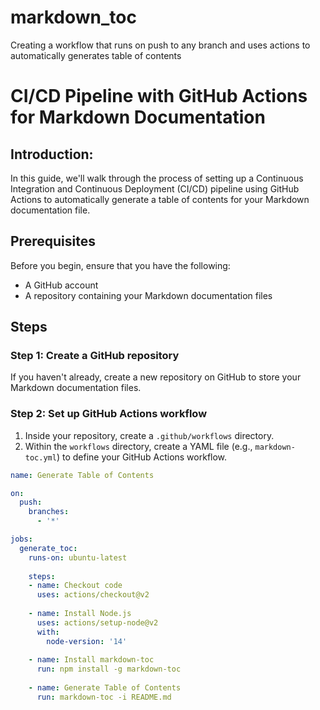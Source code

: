 # markdown_toc
Creating a workflow that runs on push to any branch and uses actions to automatically generates table of contents
# CI/CD Pipeline with GitHub Actions for Markdown Documentation

## Introduction:

In this guide, we'll walk through the process of setting up a Continuous Integration and Continuous Deployment (CI/CD) pipeline using GitHub Actions to automatically generate a table of contents for your Markdown documentation file.

## Prerequisites

Before you begin, ensure that you have the following:

- A GitHub account
- A repository containing your Markdown documentation files

## Steps

### Step 1: Create a GitHub repository

If you haven't already, create a new repository on GitHub to store your Markdown documentation files.

### Step 2: Set up GitHub Actions workflow

1. Inside your repository, create a `.github/workflows` directory.
2. Within the `workflows` directory, create a YAML file (e.g., `markdown-toc.yml`) to define your GitHub Actions workflow.

```yaml
name: Generate Table of Contents

on:
  push:
    branches:
      - '*'

jobs:
  generate_toc:
    runs-on: ubuntu-latest
    
    steps:
    - name: Checkout code
      uses: actions/checkout@v2
      
    - name: Install Node.js
      uses: actions/setup-node@v2
      with:
        node-version: '14'
      
    - name: Install markdown-toc
      run: npm install -g markdown-toc
      
    - name: Generate Table of Contents
      run: markdown-toc -i README.md
